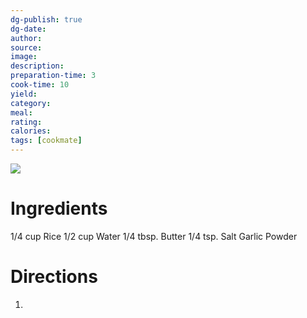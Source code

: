 ```yaml
---
dg-publish: true
dg-date: 
author: 
source: 
image:
description: 
preparation-time: 3
cook-time: 10
yield: 
category: 
meal: 
rating: 
calories: 
tags: [cookmate]
---
```


![](https://d3u8pti8i6gm88.cloudfront.net/medias/img/recipes/44450_Rice_JNgRRIA.jpg)

# Ingredients

1/4 cup Rice
1/2 cup Water
1/4 tbsp. Butter
1/4 tsp. Salt
Garlic Powder

# Directions

1) 